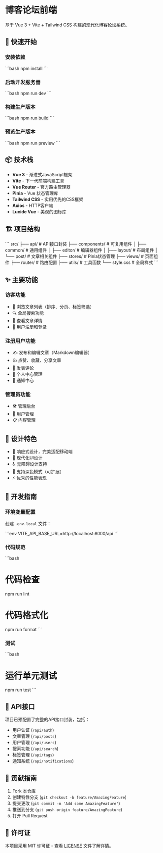 # 博客论坛前端

基于 Vue 3 + Vite + Tailwind CSS 构建的现代化博客论坛系统。

## 🚀 快速开始

### 安装依赖
\`\`\`bash
npm install
\`\`\`

### 启动开发服务器
\`\`\`bash
npm run dev
\`\`\`

### 构建生产版本
\`\`\`bash
npm run build
\`\`\`

### 预览生产版本
\`\`\`bash
npm run preview
\`\`\`

## 📦 技术栈

- **Vue 3** - 渐进式JavaScript框架
- **Vite** - 下一代前端构建工具
- **Vue Router** - 官方路由管理器
- **Pinia** - Vue 状态管理库
- **Tailwind CSS** - 实用优先的CSS框架
- **Axios** - HTTP客户端
- **Lucide Vue** - 美观的图标库

## 🏗️ 项目结构

\`\`\`
src/
├── api/              # API接口封装
├── components/       # 可复用组件
│   ├── common/      # 通用组件
│   ├── editor/      # 编辑器组件
│   ├── layout/      # 布局组件
│   └── post/        # 文章相关组件
├── stores/          # Pinia状态管理
├── views/           # 页面组件
├── router/          # 路由配置
├── utils/           # 工具函数
└── style.css        # 全局样式
\`\`\`

## ✨ 主要功能

### 访客功能
- 📖 浏览文章列表（排序、分页、标签筛选）
- 🔍 全局搜索功能
- 👀 查看文章详情
- 📝 用户注册和登录

### 注册用户功能
- ✍️ 发布和编辑文章（Markdown编辑器）
- 👍 点赞、收藏、分享文章
- 💬 发表评论
- 👤 个人中心管理
- 🔔 通知中心

### 管理员功能
- 🛠️ 管理后台
- 👥 用户管理
- 📋 内容管理

## 🎨 设计特色

- 📱 响应式设计，完美适配移动端
- 🎯 现代化UI设计
- ♿ 无障碍设计支持
- 🌙 支持深色模式（可扩展）
- ⚡ 优秀的性能表现

## 🔧 开发指南

### 环境变量配置

创建 `.env.local` 文件：

\`\`\`env
VITE_API_BASE_URL=http://localhost:8000/api
\`\`\`

### 代码规范

\`\`\`bash
# 代码检查
npm run lint

# 代码格式化
npm run format
\`\`\`

### 测试

\`\`\`bash
# 运行单元测试
npm run test
\`\`\`

## 📝 API接口

项目已预配置了完整的API接口封装，包括：

- 用户认证 (`/api/auth`)
- 文章管理 (`/api/posts`)
- 用户管理 (`/api/users`)
- 搜索功能 (`/api/search`)
- 标签管理 (`/api/tags`)
- 通知系统 (`/api/notifications`)

## 🤝 贡献指南

1. Fork 本仓库
2. 创建特性分支 (`git checkout -b feature/AmazingFeature`)
3. 提交更改 (`git commit -m 'Add some AmazingFeature'`)
4. 推送到分支 (`git push origin feature/AmazingFeature`)
5. 打开 Pull Request

## 📄 许可证

本项目采用 MIT 许可证 - 查看 [LICENSE](LICENSE) 文件了解详情。
